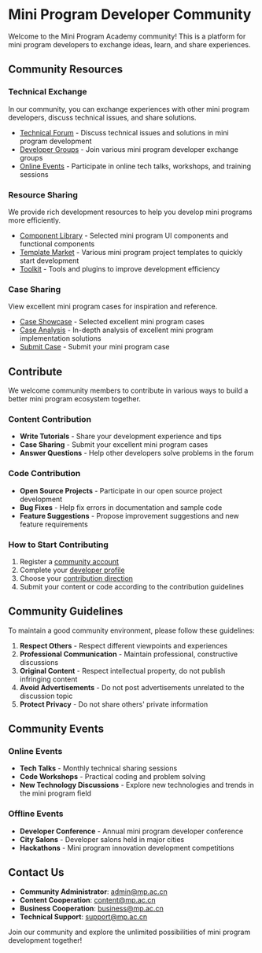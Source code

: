 # Mini Program Developer Community

Welcome to the Mini Program Academy community! This is a platform for mini program developers to exchange ideas, learn, and share experiences.

## Community Resources

### Technical Exchange

In our community, you can exchange experiences with other mini program developers, discuss technical issues, and share solutions.

- [Technical Forum](https://forum.mp.ac.cn/en) - Discuss technical issues and solutions in mini program development
- [Developer Groups](https://mp.ac.cn/en/groups) - Join various mini program developer exchange groups
- [Online Events](https://mp.ac.cn/en/events) - Participate in online tech talks, workshops, and training sessions

### Resource Sharing

We provide rich development resources to help you develop mini programs more efficiently.

- [Component Library](https://mp.ac.cn/en/components) - Selected mini program UI components and functional components
- [Template Market](https://mp.ac.cn/en/templates) - Various mini program project templates to quickly start development
- [Toolkit](https://mp.ac.cn/en/tools) - Tools and plugins to improve development efficiency

### Case Sharing

View excellent mini program cases for inspiration and reference.

- [Case Showcase](/en/showcase/) - Selected excellent mini program cases
- [Case Analysis](https://mp.ac.cn/en/case-studies) - In-depth analysis of excellent mini program implementation solutions
- [Submit Case](/en/community/submit-project) - Submit your mini program case

## Contribute

We welcome community members to contribute in various ways to build a better mini program ecosystem together.

### Content Contribution

- **Write Tutorials** - Share your development experience and tips
- **Case Sharing** - Submit your excellent mini program cases
- **Answer Questions** - Help other developers solve problems in the forum

### Code Contribution

- **Open Source Projects** - Participate in our open source project development
- **Bug Fixes** - Help fix errors in documentation and sample code
- **Feature Suggestions** - Propose improvement suggestions and new feature requirements

### How to Start Contributing

1. Register a [community account](https://mp.ac.cn/en/register)
2. Complete your [developer profile](https://mp.ac.cn/en/profile)
3. Choose your [contribution direction](https://mp.ac.cn/en/contribute)
4. Submit your content or code according to the contribution guidelines

## Community Guidelines

To maintain a good community environment, please follow these guidelines:

1. **Respect Others** - Respect different viewpoints and experiences
2. **Professional Communication** - Maintain professional, constructive discussions
3. **Original Content** - Respect intellectual property, do not publish infringing content
4. **Avoid Advertisements** - Do not post advertisements unrelated to the discussion topic
5. **Protect Privacy** - Do not share others' private information

## Community Events

### Online Events

- **Tech Talks** - Monthly technical sharing sessions
- **Code Workshops** - Practical coding and problem solving
- **New Technology Discussions** - Explore new technologies and trends in the mini program field

### Offline Events

- **Developer Conference** - Annual mini program developer conference
- **City Salons** - Developer salons held in major cities
- **Hackathons** - Mini program innovation development competitions

## Contact Us

- **Community Administrator**: admin@mp.ac.cn
- **Content Cooperation**: content@mp.ac.cn
- **Business Cooperation**: business@mp.ac.cn
- **Technical Support**: support@mp.ac.cn

Join our community and explore the unlimited possibilities of mini program development together!